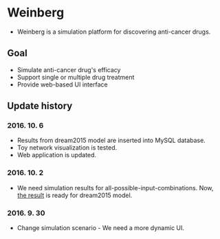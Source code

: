 # Weinberg

* Weinberg is a simulation platform for discovering anti-cancer drugs. 

## Goal  

* Simulate anti-cancer drug's efficacy
* Support single or multiple drug treatment 
* Provide web-based UI interface

## Update history

### 2016. 10. 6

* Results from dream2015 model are inserted into MySQL database. 
* Toy network visualization is tested. 
* Web application is updated. 

### 2016. 10. 2

* We need simulation results for all-possible-input-combinations. Now, [the result](http://gofile.me/3gpVt/XaMsc90e2) is ready for dream2015 model.

### 2016. 9. 30 

* Change simulation scenario - We need a more dynamic UI.



